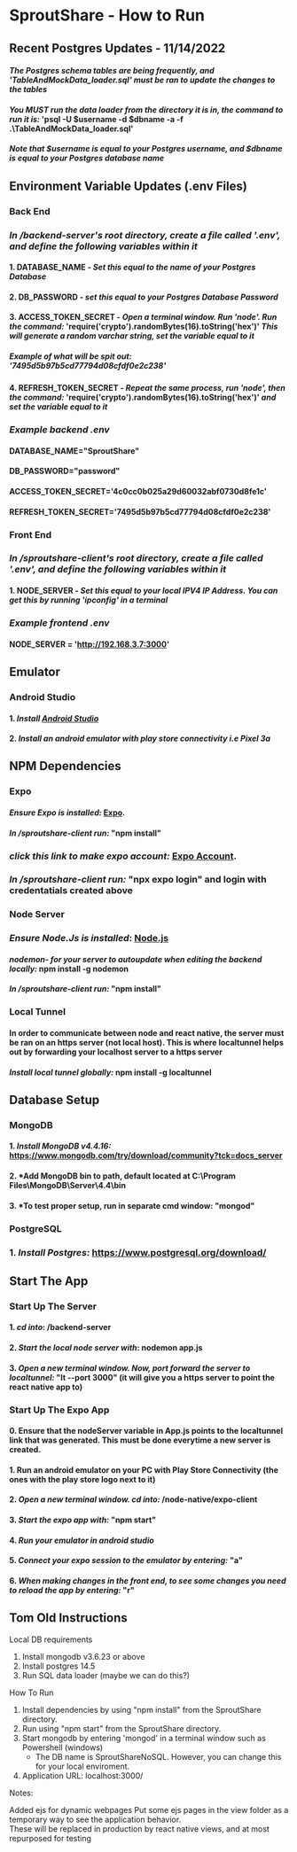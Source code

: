 # SproutShare - How to Run

## Recent Postgres Updates - 11/14/2022

#### *The Postgres schema tables are being frequently, and 'TableAndMockData_loader.sql' must be ran to update the changes to the tables*

#### *You MUST run the data loader from the directory it is in, the command to run it is:* 'psql -U $username -d $dbname -a -f .\TableAndMockData_loader.sql'
#### *Note that $username is equal to your Postgres username, and $dbname is equal to your Postgres database name*

## Environment Variable Updates (.env Files)

### Back End

### *In /backend-server's root directory, create a file called '.env', and define the following variables within it*

#### 1. DATABASE_NAME - *Set this equal to the name of your Postgres Database*
#### 2. DB_PASSWORD - *set this equal to your Postgres Database Password*
#### 3. ACCESS_TOKEN_SECRET - *Open a terminal window. Run 'node'. Run the command:* 'require('crypto').randomBytes(16).toString('hex')' *This will generate a random varchar string, set the variable equal to it*
##### *Example of what will be spit out:* '7495d5b97b5cd77794d08cfdf0e2c238'
#### 4. REFRESH_TOKEN_SECRET - *Repeat the same process, run 'node', then the command:* 'require('crypto').randomBytes(16).toString('hex')' *and set the variable equal to it*

### *Example backend .env*
#### DATABASE_NAME="SproutShare"
#### DB_PASSWORD="password"
#### ACCESS_TOKEN_SECRET='4c0cc0b025a29d60032abf0730d8fe1c'
#### REFRESH_TOKEN_SECRET='7495d5b97b5cd77794d08cfdf0e2c238'

### Front End

### *In /sproutshare-client's root directory, create a file called '.env', and define the following variables within it*

#### 1. NODE_SERVER - *Set this equal to your local IPV4 IP Address. You can get this by running 'ipconfig' in a terminal*

### *Example frontend .env*
#### NODE_SERVER = 'http://192.168.3.7:3000'


## Emulator

### Android Studio

#### 1. *Install [Android Studio](https://developer.android.com/studio/)*
#### 2. *Install an android emulator with play store connectivity i.e Pixel 3a*


## NPM Dependencies

### Expo

#### *Ensure Expo is installed:* [Expo](https://docs.expo.dev/get-started/installation/).

#### *In /sproutshare-client run:* "npm install"

### *click this link to make expo account:* [Expo Account](https://expo.dev/).
### *In /sproutshare-client run:* "npx expo login" and login with credentatials created above

### Node Server 

### *Ensure Node.Js is installed*: [Node.js](https://nodejs.org/en/download/)

#### *nodemon- for your server to autoupdate when editing the backend locally:*  npm install -g nodemon
#### *In /sproutshare-client run:* "npm install"

### Local Tunnel

#### In order to communicate between node and react native, the server must be ran on an https server (not local host). This is where localtunnel helps out by forwarding your localhost server to a https server

#### *Install local tunnel globally:* npm install -g localtunnel

## Database Setup

### MongoDB

#### 1. *Install MongoDB v4.4.16:* https://www.mongodb.com/try/download/community?tck=docs_server
#### 2. *Add MongoDB bin to path, default located at C:\Program Files\MongoDB\Server\4.4\bin
#### 3. *To test proper setup, run in separate cmd window: "mongod" 

### PostgreSQL

### 1. *Install Postgres:* https://www.postgresql.org/download/ 

## Start The App

### Start Up The Server

#### 1. *cd into*: /backend-server
#### 2. *Start the local node server with*: nodemon app.js
#### 3. *Open a new terminal window. Now, port forward the server to localtunnel:* "lt --port 3000" (it will give you a https server to point the react native app to)

### Start Up The Expo App

#### 0. Ensure that the nodeServer variable in App.js points to the localtunnel link that was generated. This must be done everytime a new server is created. 
#### 1. Run an android emulator on your PC with Play Store Connectivity (the ones with the play store logo next to it)
#### 2. *Open a new terminal window. cd into:* /node-native/expo-client
#### 3. *Start the expo app with:* "npm start"
#### 4. *Run your emulator in android studio*
#### 5. *Connect your expo session to the emulator by entering:* "a"
#### 6. *When making changes in the front end, to see some changes you need to reload the app by entering:* "r"


## Tom Old Instructions

Local DB requirements
1. Install mongodb v3.6.23 or above
2. Install postgres 14.5 
3. Run SQL data loader (maybe we can do this?)

How To Run
1. Install dependencies by using "npm install" from the SproutShare directory.
2. Run using "npm start" from the SproutShare directory.
3. Start mongodb by entering 'mongod' in a terminal window such as Powershell (windows)
   -  The DB name is SproutShareNoSQL. However, you can change this for your local enviroment.
4. Application URL: localhost:3000/

Notes:

Added ejs for dynamic webpages
Put some ejs pages in the view folder as a temporary way to see the application behavior.  
These will be replaced in production by react native views, and at most repurposed for testing
